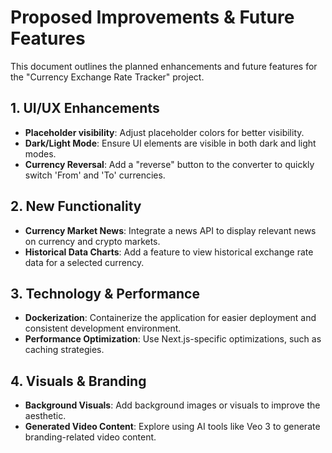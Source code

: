 # Proposed Improvements & Future Features

This document outlines the planned enhancements and future features for the "Currency Exchange Rate Tracker" project.

## 1. UI/UX Enhancements
- **Placeholder visibility**: Adjust placeholder colors for better visibility.
- **Dark/Light Mode**: Ensure UI elements are visible in both dark and light modes.
- **Currency Reversal**: Add a "reverse" button to the converter to quickly switch 'From' and 'To' currencies.

## 2. New Functionality
- **Currency Market News**: Integrate a news API to display relevant news on currency and crypto markets.
- **Historical Data Charts**: Add a feature to view historical exchange rate data for a selected currency.

## 3. Technology & Performance
- **Dockerization**: Containerize the application for easier deployment and consistent development environment.
- **Performance Optimization**: Use Next.js-specific optimizations, such as caching strategies.

## 4. Visuals & Branding
- **Background Visuals**: Add background images or visuals to improve the aesthetic.
- **Generated Video Content**: Explore using AI tools like Veo 3 to generate branding-related video content.